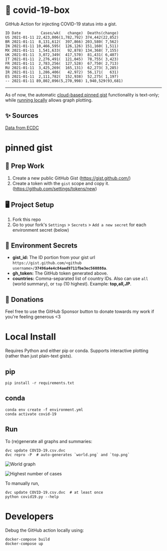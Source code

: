 # 🏥 covid-19-box

GitHub Action for injecting COVID-19 status into a gist.

```
ID Date         Cases/wk(   change)  Deaths(change)
US 2021-01-11 22,423,006(1,782,792) 374,442(22,852)
BR 2021-01-11  8,131,612(  397,866) 203,580( 7,562)
IN 2021-01-11 10,466,595(  126,126) 151,160( 1,511)
MX 2021-01-11  1,541,633(   92,878) 134,368( 7,155)
UK 2021-01-11  3,072,349(  417,570)  81,431( 6,407)
IT 2021-01-11  2,276,491(  121,045)  78,755( 3,423)
FR 2021-01-11  2,783,256(  127,528)  67,750( 2,713)
RU 2021-01-11  3,425,269(  165,131)  62,273( 3,285)
IR 2021-01-11  1,286,406(   42,972)  56,171(   631)
ES 2021-01-11  2,111,782(  152,938)  52,275( 1,197)
-- 2021-01-11 89,802,096(5,270,998) 1,940,529(93,681)
```

---

As of now, the automatic [cloud-based pinned gist](#pinned-gist) functionality is text-only;
while [running locally](#local-install) allows graph plotting.

## ✨ Sources

[Data from ECDC](https://www.ecdc.europa.eu/en/publications-data/download-todays-data-geographic-distribution-covid-19-cases-worldwide)

# pinned gist

## 🎒 Prep Work
1. Create a new public GitHub Gist (https://gist.github.com/)
1. Create a token with the `gist` scope and copy it. (https://github.com/settings/tokens/new)

## 🖥 Project Setup
1. Fork this repo
1. Go to your fork's `Settings` > `Secrets` > `Add a new secret` for each environment secret (below)

## 🤫 Environment Secrets
- **gist_id:** The ID portion from your gist url `https://gist.github.com/<github username>/`**`37496a4e4c84aed9711fbe3ec560888a`**.
- **gh_token:** The GitHub token generated above.
- **countries:** Comma-separated list of country IDs. Also can use `all` (world summary), or `top` (10 highest). Example: **top,all,JP**.

## 💸 Donations

Feel free to use the GitHub Sponsor button to donate towards my work if you're feeling generous <3

# Local Install

Requires Python and either pip or conda. Supports interactive plotting (rather than just plain-text gists).

## pip

```
pip install -r requirements.txt
```

## conda

```
conda env create -f environment.yml
conda activate covid-19
```

## Run

To (re)generate all graphs and summaries:

```
dvc update COVID-19.csv.dvc
dvc repro -P  # auto-generates `world.png` and `top.png`
```

![World graph](world.png)

![Highest number of cases](top.png)

To manually run,

```
dvc update COVID-19.csv.dvc  # at least once
python covid19.py --help
```

# Developers

Debug the GitHub action locally using:

```
docker-compose build
docker-compose up
```

